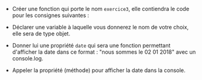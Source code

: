 * Créer une fonction qui porte le nom `exercice3`, elle contiendra le code pour les consignes suivantes :

* Déclarer une variable à laquelle vous donnerez le nom de votre choix, elle sera de type objet.

* Donner lui une propriété `date` qui sera une fonction permettant d'afficher la date dans ce format : "nous sommes le 02 01 2018" avec un console.log.

* Appeler la propriété (méthode) pour afficher la date dans la console.
